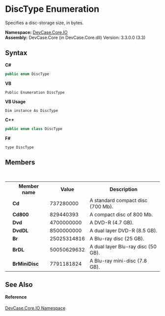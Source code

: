 # DiscType Enumeration
 

Specifies a disc-storage size, in bytes.

**Namespace:**&nbsp;<a href="N_DevCase_Core_IO">DevCase.Core.IO</a><br />**Assembly:**&nbsp;DevCase.Core (in DevCase.Core.dll) Version: 3.3.0.0 (3.3)

## Syntax

**C#**<br />
``` C#
public enum DiscType
```

**VB**<br />
``` VB
Public Enumeration DiscType
```

**VB Usage**<br />
``` VB Usage
Dim instance As DiscType
```

**C++**<br />
``` C++
public enum class DiscType
```

**F#**<br />
``` F#
type DiscType
```


## Members
&nbsp;<table><tr><th></th><th>Member name</th><th>Value</th><th>Description</th></tr><tr><td /><td target="F:DevCase.Core.IO.DiscType.Cd">**Cd**</td><td>737280000</td><td>A standard compact disc (700 Mb).</td></tr><tr><td /><td target="F:DevCase.Core.IO.DiscType.Cd800">**Cd800**</td><td>829440393</td><td>A compact disc of 800 Mb.</td></tr><tr><td /><td target="F:DevCase.Core.IO.DiscType.Dvd">**Dvd**</td><td>4700000000</td><td>A DVD-R (4.7 GB).</td></tr><tr><td /><td target="F:DevCase.Core.IO.DiscType.DvdDL">**DvdDL**</td><td>8500000000</td><td>A dual layer DVD-R (8.5 GB).</td></tr><tr><td /><td target="F:DevCase.Core.IO.DiscType.Br">**Br**</td><td>25025314816</td><td>A Blu-ray disc (25 GB).</td></tr><tr><td /><td target="F:DevCase.Core.IO.DiscType.BrDL">**BrDL**</td><td>50050629632</td><td>A dual layer Blu-ray disc (50 GB).</td></tr><tr><td /><td target="F:DevCase.Core.IO.DiscType.BrMiniDisc">**BrMiniDisc**</td><td>7791181824</td><td>A Blu-ray mini-disc (7.8 GB).</td></tr></table>

## See Also


#### Reference
<a href="N_DevCase_Core_IO">DevCase.Core.IO Namespace</a><br />